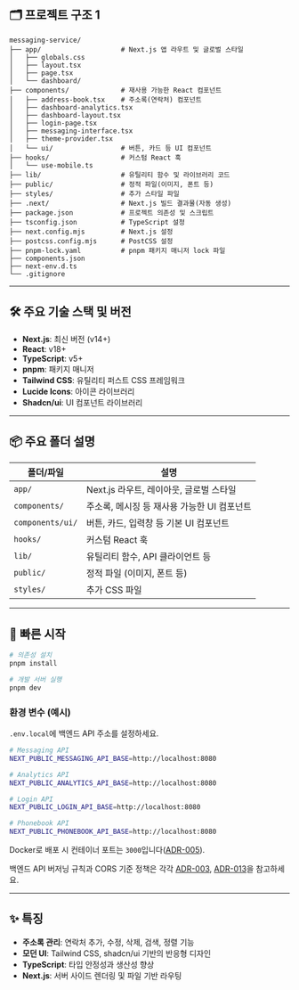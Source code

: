 ## 🗂️ 프로젝트 구조 1

```
messaging-service/
├── app/                    # Next.js 앱 라우트 및 글로벌 스타일
│   ├── globals.css
│   ├── layout.tsx
│   ├── page.tsx
│   └── dashboard/
├── components/             # 재사용 가능한 React 컴포넌트
│   ├── address-book.tsx    # 주소록(연락처) 컴포넌트
│   ├── dashboard-analytics.tsx
│   ├── dashboard-layout.tsx
│   ├── login-page.tsx
│   ├── messaging-interface.tsx
│   ├── theme-provider.tsx
│   └── ui/                 # 버튼, 카드 등 UI 컴포넌트
├── hooks/                  # 커스텀 React 훅
│   └── use-mobile.ts
├── lib/                    # 유틸리티 함수 및 라이브러리 코드
├── public/                 # 정적 파일(이미지, 폰트 등)
├── styles/                 # 추가 스타일 파일
├── .next/                  # Next.js 빌드 결과물(자동 생성)
├── package.json            # 프로젝트 의존성 및 스크립트
├── tsconfig.json           # TypeScript 설정
├── next.config.mjs         # Next.js 설정
├── postcss.config.mjs      # PostCSS 설정
├── pnpm-lock.yaml          # pnpm 패키지 매니저 lock 파일
├── components.json
├── next-env.d.ts
└── .gitignore
```

---

## 🛠️ 주요 기술 스택 및 버전

- **Next.js**: 최신 버전 (v14+)
- **React**: v18+
- **TypeScript**: v5+
- **pnpm**: 패키지 매니저
- **Tailwind CSS**: 유틸리티 퍼스트 CSS 프레임워크
- **Lucide Icons**: 아이콘 라이브러리
- **Shadcn/ui**: UI 컴포넌트 라이브러리

---

## 📦 주요 폴더 설명

| 폴더/파일         | 설명                                                         |
|-------------------|-------------------------------------------------------------|
| `app/`            | Next.js 라우트, 레이아웃, 글로벌 스타일                      |
| `components/`     | 주소록, 메시징 등 재사용 가능한 UI 컴포넌트                   |
| `components/ui/`  | 버튼, 카드, 입력창 등 기본 UI 컴포넌트                       |
| `hooks/`          | 커스텀 React 훅                                             |
| `lib/`            | 유틸리티 함수, API 클라이언트 등                             |
| `public/`         | 정적 파일 (이미지, 폰트 등)                                  |
| `styles/`         | 추가 CSS 파일                                               |

---

## 🚀 빠른 시작

```bash
# 의존성 설치
pnpm install

# 개발 서버 실행
pnpm dev
```

### 환경 변수 (예시)
`.env.local`에 백엔드 API 주소를 설정하세요.

```bash
# Messaging API
NEXT_PUBLIC_MESSAGING_API_BASE=http://localhost:8080

# Analytics API
NEXT_PUBLIC_ANALYTICS_API_BASE=http://localhost:8080

# Login API
NEXT_PUBLIC_LOGIN_API_BASE=http://localhost:8080

# Phonebook API
NEXT_PUBLIC_PHONEBOOK_API_BASE=http://localhost:8080
```

Docker로 배포 시 컨테이너 포트는 `3000`입니다([ADR-005](../msa-project-hub/docs/adr/ADR-005-service-port-convention.md)).

백엔드 API 버저닝 규칙과 CORS 기준 정책은 각각 [ADR-003](../msa-project-hub/docs/adr/ADR-003-api-versioning-and-base-path.md), [ADR-013](../msa-project-hub/docs/adr/ADR-013-cors-baseline-policy.md)을 참고하세요.

---

## ✨ 특징

- **주소록 관리**: 연락처 추가, 수정, 삭제, 검색, 정렬 기능
- **모던 UI**: Tailwind CSS, shadcn/ui 기반의 반응형 디자인
- **TypeScript**: 타입 안정성과 생산성 향상
- **Next.js**: 서버 사이드 렌더링 및 파일 기반 라우팅

